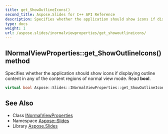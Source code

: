 ```yaml
---
title: get_ShowOutlineIcons()
second_title: Aspose.Slides for C++ API Reference
description: Specifies whether the application should show icons if displaying outline content in any of the content regions of normal view mode. Read bool.
type: docs
weight: 1
url: /aspose.slides/inormalviewproperties/get_showoutlineicons/
---
```

## INormalViewProperties::get_ShowOutlineIcons() method


Specifies whether the application should show icons if displaying outline content in any of the content regions of normal view mode. Read **bool**.

```cpp
virtual bool Aspose::Slides::INormalViewProperties::get_ShowOutlineIcons()=0
```

## See Also

* Class [INormalViewProperties](../)
* Namespace [Aspose::Slides](../../)
* Library [Aspose.Slides](../../../)